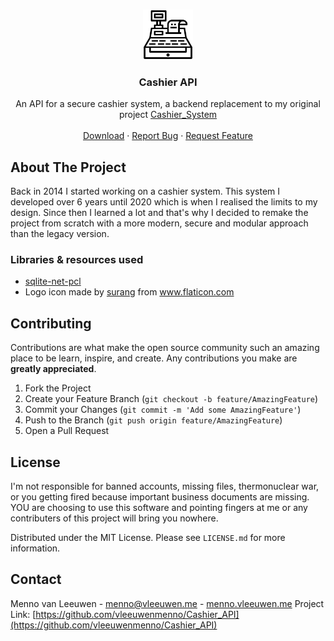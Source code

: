 <!-- PROJECT LOGO -->
<br />
<p align="center">
  <a href="https://github.com/vleeuwenmenno/Cashier_API">
    <img src="https://github.com/vleeuwenmenno/Cashier_API/raw/master/logo.png" alt="Logo" width="80" height="80">
  </a>

  <h3 align="center">Cashier API</h3>

  <p align="center">
    An API for a secure cashier system, a backend replacement to my original project <a href="https://github.com/vleeuwenmenno/Cashier_System">Cashier_System</a>
    <br />
    <br />
    <a href="https://github.com/vleeuwenmenno/Cashier_API/releases">Download</a>
    ·
    <a href="https://github.com/vleeuwenmenno/Cashier_API/issues">Report Bug</a>
    ·
    <a href="https://github.com/vleeuwenmenno/Cashier_API/issues">Request Feature</a>
  </p>
</p>


<!-- ABOUT THE PROJECT -->
## About The Project

Back in 2014 I started working on a cashier system. This system I developed over 6 years until 2020 which is when I realised the limits to my design. Since then I learned a lot and that's why I decided to remake the project from scratch with a more modern, secure and modular approach than the legacy version.

### Libraries & resources used

* [sqlite-net-pcl](https://www.nuget.org/packages/sqlite-net-pcl)
* Logo icon made by <a href="https://www.flaticon.com/authors/surang" title="surang">surang</a> from <a href="https://www.flaticon.com/" title="Flaticon"> www.flaticon.com</a>

<!-- CONTRIBUTING -->
## Contributing

Contributions are what make the open source community such an amazing place to be learn, inspire, and create. Any contributions you make are **greatly appreciated**.

1. Fork the Project
2. Create your Feature Branch (`git checkout -b feature/AmazingFeature`)
3. Commit your Changes (`git commit -m 'Add some AmazingFeature'`)
4. Push to the Branch (`git push origin feature/AmazingFeature`)
5. Open a Pull Request


<!-- LICENSE -->
## License


I'm not responsible for banned accounts, missing files, thermonuclear war, 
or you getting fired because important business documents are missing.
YOU are choosing to use this software and pointing fingers at me or any
contributers of this project will bring you nowhere.

Distributed under the MIT License. Please see `LICENSE.md` for more information.

<!-- CONTACT -->
## Contact

Menno van Leeuwen - menno@vleeuwen.me - [menno.vleeuwen.me](https://menno.vleeuwen.me)
Project Link: [https://github.com/vleeuwenmenno/Cashier_API](https://github.com/vleeuwenmenno/Cashier_API)
